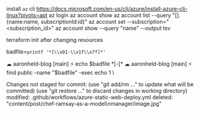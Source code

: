 install `az` cli
    https://docs.microsoft.com/en-us/cli/azure/install-azure-cli-linux?pivots=apt
az login
az account show
az account list --query "[].{name:name, subscriptionId:id}"
az account set --subscription="<subscription_id>"
az account show --query "name" --output tsv 



terraform init after changing resources

badfile=`printf '*[\\x01-\\x1f\\x7f]*'`

☁  aaronheld-blog [main] ⚡ echo $badfile
*[-]*
☁  aaronheld-blog [main] ⚡ find public -name "$badfile" -exec echo 1 \

Changes not staged for commit:
  (use "git add/rm <file>..." to update what will be committed)
  (use "git restore <file>..." to discard changes in working directory)
        modified:   .github/workflows/azure-static-web-deploy.yml
        deleted:    "content/post/chef-ramsay-as-a-model\nmanager/image.jpg"